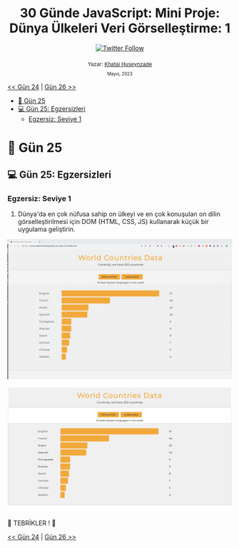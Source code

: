 <div align="center">
<h1>30 Günde JavaScript: Mini Proje: Dünya Ülkeleri Veri Görselleştirme: 1 </h1>

<a class="header-badge" target="_blank" href="https://twitter.com/developerkhatai">
<img alt="Twitter Follow" src="https://img.shields.io/twitter/follow/developerkhatai?style=social">
</a><br>

<sub>Yazar:
<a href="https://github.com/BilgeGates">Khatai Huseynzade</a><br>
<small> Mayıs, 2023</small>
</sub>

</div>

[<< Gün 24](../24_Gün_Proje_Güneş_Sistemi/24_gün_proje_güneş_sistemi.md) | [Gün 26 >>](../26_Gün_Mini_Proje_Dünya_Ülkeleri_Veri_Görselleştirme_2/26_gün_mini_proje_dünya_ülkeleri_veri_görselleştirme_2.md)

- [📔 Gün 25](#-Gün-25)
- [💻 Gün 25: Egzersizleri](#-Gün-25-Egzersizleri)
  - [Egzersiz: Seviye 1](#Egzersiz-Seviye-1)

# 📔 Gün 25

## 💻 Gün 25: Egzersizleri

### Egzersiz: Seviye 1

1. Dünya'da en çok nüfusa sahip on ülkeyi ve en çok konuşulan on dilin görselleştirilmesi için DOM (HTML, CSS, JS) kullanarak küçük bir uygulama geliştirin.

![Çubuk Grafiği](../../images/projects/dom_min_project_bar_graph_day_5.1.gif)

![Çubuk Grafiği](../../images/projects/dom_min_project_bar_graph_day_5.1.png)

🎉 TEBRİKLER ! 🎉

[<< Gün 24](../24_Gün_Proje_Güneş_Sistemi/24_gün_proje_güneş_sistemi.md) | [Gün 26 >>](../26_Gün_Mini_Proje_Dünya_Ülkeleri_Veri_Görselleştirme_2/26_gün_mini_proje_dünya_ülkeleri_veri_görselleştirme_2.md)
